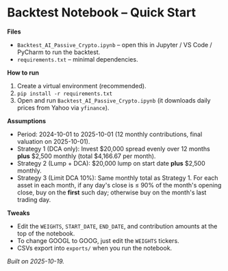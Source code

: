 # Backtest Notebook – Quick Start

**Files**
- `Backtest_AI_Passive_Crypto.ipynb` – open this in Jupyter / VS Code / PyCharm to run the backtest.
- `requirements.txt` – minimal dependencies.

**How to run**
1. Create a virtual environment (recommended).
2. `pip install -r requirements.txt`
3. Open and run `Backtest_AI_Passive_Crypto.ipynb` (it downloads daily prices from Yahoo via `yfinance`).

**Assumptions**
- Period: 2024-10-01 to 2025-10-01 (12 monthly contributions, final valuation on 2025-10-01).
- Strategy 1 (DCA only): Invest $20,000 spread evenly over 12 months **plus** $2,500 monthly (total $4,166.67 per month).
- Strategy 2 (Lump + DCA): $20,000 lump on start date **plus** $2,500 monthly.
- Strategy 3 (Limit DCA 10%): Same monthly total as Strategy 1. For each asset in each month, if any day's close is ≤ 90% of the month's opening close, buy on the **first** such day; otherwise buy on the month's last trading day.

**Tweaks**
- Edit the `WEIGHTS`, `START_DATE`, `END_DATE`, and contribution amounts at the top of the notebook.
- To change GOOGL to GOOG, just edit the `WEIGHTS` tickers.
- CSVs export into `exports/` when you run the notebook.

*Built on 2025-10-19.*
